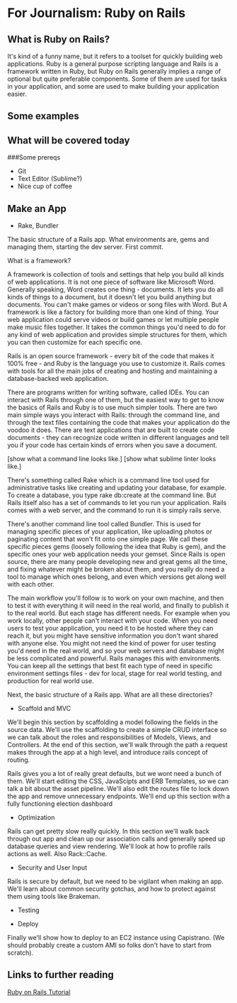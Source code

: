 For Journalism: Ruby on Rails
================

What is Ruby on Rails?
----------------------

It's kind of a funny name, but it refers to a toolset for quickly building web applications. Ruby is a general purpose scripting language and Rails is a framework written in Ruby, but Ruby on Rails generally implies a range of optional but quite preferable components. Some of them are used for tasks in your application, and some are used to make building your application easier. 


Some examples
-------------


What will be covered today
--------------------------

###Some prereqs 
 
+  Git
+  Text Editor (Sublime?)
+  Nice cup of coffee


Make an App
-----------

+ Rake, Bundler

The basic structure of a Rails app. What environments are, gems and managing them, starting the dev server. First commit.

What is a framework?

A framework is collection of tools and settings that help you build all kinds of web applications. It is not one piece of software like Microsoft Word. Generally speaking, Word creates one thing - documents. It lets you do all kinds of things to a document, but it doesn't let you build anything but documents. You can't make games or videos or song files with Word. But A framework is like a factory for building more than one kind of thing. Your web application could serve videos or build games or let multiple people make music files together. It takes the common things you'd need to do for any kind of web application and provides simple structures for them, which you can then customize for each specific one.

Rails is an open source framework - every bit of the code that makes it 100% free - and Ruby is the language you use to customize it. Rails comes with tools for all the main jobs of creating and hosting and maintaining a database-backed web application.

There are programs written for writing software, called IDEs. You can interact with Rails through one of them, but the easiest way to get to know the basics of Rails and Ruby is to use much simpler tools. There are two main simple ways you interact with Rails: through the command line, and through the text files containing the code that makes your application do the voodoo it does. There are text applications that are built to create code documents - they can recognize code written in different languages and tell you if your code has certain kinds of errors when you save a document. 

[show what a command line looks like.] [show what sublime linter looks like.]

 There's something called Rake which is a command line tool used for administrative tasks like creating and updating your database, for example. To create a database, you type rake db:create at the command line. But Rails itself also has a set of commands to let you run your application. Rails comes with a web server, and the command to run it is simply rails serve.  

 There's another command line tool called Bundler. This is used for managing specific pieces of your application, like uploading photos or paginating content that won't fit onto one simple page. We call these specific pieces gems (loosely following the idea that Ruby is gem), and the specific ones your web application needs your gemset. Since Rails is open source, there are many people developing new and great gems all the time, and fixing whatever might be broken about them, and you really do need a tool to manage which ones belong, and even which versions get along well with each other.

 The main workflow you'll follow is to work on your own machine, and then to test it with everything it will need in the real world, and finally to publish it to the real world. But each stage has different needs. For example when you work locally, other people can't interact with your code. When you need users to test your application, you need it to be hosted where they can reach it, but you might have sensitive information you don't want shared with anyone else. You might not need the kind of power for user testing you'd need in the real world, and so your web servers and database might be less complicated and powerful. Rails manages this with  environments. You can keep all the settings that best fit each type of need in specific environment settings files - dev for local, stage for real world testing, and production for real world use.

 Next, the basic structure of a Rails app. What are all these directories?



+ Scaffold and MVC

We'll begin this section by scaffolding a model following the fields in the source data. We'll use the scaffolding to create a simple CRUD interface so we can talk about the roles and responsibilities of Models, Views, and Controllers. At the end of this section, we'll walk through the path a request makes through the app at a high level, and introduce rails concept of routing.


Rails gives you a lot of really great defaults, but we wont need a bunch of them. We'll start editing the CSS, JavaScipts and ERB Templates, so we can talk a bit about the asset pipeline. We'll also edit the routes file to lock down the app and remove unnecessary endpoints. We'll end up this section with a fully functioning election dashboard

+ Optimization
 
Rails can get pretty slow really quickly. In this section we'll walk back through out app and clean up our association calls and generally speed up database queries and view rendering. We'll look at how to profile rails actions as well. Also Rack::Cache.

+ Security and User Input
 
Rails is secure by default, but we need to be vigilant when making an app. We'll learn about common security gotchas, and how to protect against them using tools like Brakeman.

+ Testing 

+ Deploy

Finally we'll show how to deploy to an EC2 instance using Capistrano. (We should probably create a custom AMI so folks don't have to start from scratch).


Links to further reading
------------------------

[Ruby on Rails Tutorial](http://www.railstutorial.org/book)
